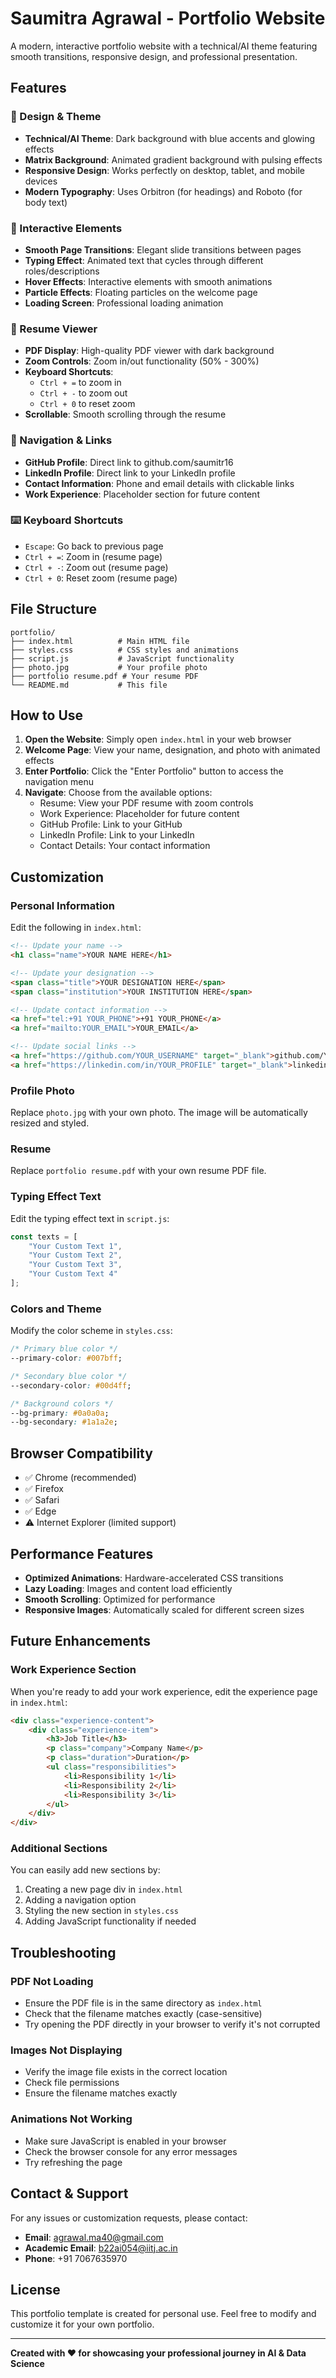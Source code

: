 # Saumitra Agrawal - Portfolio Website

A modern, interactive portfolio website with a technical/AI theme featuring smooth transitions, responsive design, and professional presentation.

## Features

### 🎨 Design & Theme
- **Technical/AI Theme**: Dark background with blue accents and glowing effects
- **Matrix Background**: Animated gradient background with pulsing effects
- **Responsive Design**: Works perfectly on desktop, tablet, and mobile devices
- **Modern Typography**: Uses Orbitron (for headings) and Roboto (for body text)

### 🚀 Interactive Elements
- **Smooth Page Transitions**: Elegant slide transitions between pages
- **Typing Effect**: Animated text that cycles through different roles/descriptions
- **Hover Effects**: Interactive elements with smooth animations
- **Particle Effects**: Floating particles on the welcome page
- **Loading Screen**: Professional loading animation

### 📄 Resume Viewer
- **PDF Display**: High-quality PDF viewer with dark background
- **Zoom Controls**: Zoom in/out functionality (50% - 300%)
- **Keyboard Shortcuts**: 
  - `Ctrl + =` to zoom in
  - `Ctrl + -` to zoom out
  - `Ctrl + 0` to reset zoom
- **Scrollable**: Smooth scrolling through the resume

### 🔗 Navigation & Links
- **GitHub Profile**: Direct link to github.com/saumitr16
- **LinkedIn Profile**: Direct link to your LinkedIn profile
- **Contact Information**: Phone and email details with clickable links
- **Work Experience**: Placeholder section for future content

### ⌨️ Keyboard Shortcuts
- `Escape`: Go back to previous page
- `Ctrl + =`: Zoom in (resume page)
- `Ctrl + -`: Zoom out (resume page)
- `Ctrl + 0`: Reset zoom (resume page)

## File Structure

```
portfolio/
├── index.html          # Main HTML file
├── styles.css          # CSS styles and animations
├── script.js           # JavaScript functionality
├── photo.jpg           # Your profile photo
├── portfolio resume.pdf # Your resume PDF
└── README.md           # This file
```

## How to Use

1. **Open the Website**: Simply open `index.html` in your web browser
2. **Welcome Page**: View your name, designation, and photo with animated effects
3. **Enter Portfolio**: Click the "Enter Portfolio" button to access the navigation menu
4. **Navigate**: Choose from the available options:
   - Resume: View your PDF resume with zoom controls
   - Work Experience: Placeholder for future content
   - GitHub Profile: Link to your GitHub
   - LinkedIn Profile: Link to your LinkedIn
   - Contact Details: Your contact information

## Customization

### Personal Information
Edit the following in `index.html`:

```html
<!-- Update your name -->
<h1 class="name">YOUR NAME HERE</h1>

<!-- Update your designation -->
<span class="title">YOUR DESIGNATION HERE</span>
<span class="institution">YOUR INSTITUTION HERE</span>

<!-- Update contact information -->
<a href="tel:+91 YOUR_PHONE">+91 YOUR_PHONE</a>
<a href="mailto:YOUR_EMAIL">YOUR_EMAIL</a>

<!-- Update social links -->
<a href="https://github.com/YOUR_USERNAME" target="_blank">github.com/YOUR_USERNAME</a>
<a href="https://linkedin.com/in/YOUR_PROFILE" target="_blank">linkedin.com/in/YOUR_PROFILE</a>
```

### Profile Photo
Replace `photo.jpg` with your own photo. The image will be automatically resized and styled.

### Resume
Replace `portfolio resume.pdf` with your own resume PDF file.

### Typing Effect Text
Edit the typing effect text in `script.js`:

```javascript
const texts = [
    "Your Custom Text 1",
    "Your Custom Text 2",
    "Your Custom Text 3",
    "Your Custom Text 4"
];
```

### Colors and Theme
Modify the color scheme in `styles.css`:

```css
/* Primary blue color */
--primary-color: #007bff;

/* Secondary blue color */
--secondary-color: #00d4ff;

/* Background colors */
--bg-primary: #0a0a0a;
--bg-secondary: #1a1a2e;
```

## Browser Compatibility

- ✅ Chrome (recommended)
- ✅ Firefox
- ✅ Safari
- ✅ Edge
- ⚠️ Internet Explorer (limited support)

## Performance Features

- **Optimized Animations**: Hardware-accelerated CSS transitions
- **Lazy Loading**: Images and content load efficiently
- **Smooth Scrolling**: Optimized for performance
- **Responsive Images**: Automatically scaled for different screen sizes

## Future Enhancements

### Work Experience Section
When you're ready to add your work experience, edit the experience page in `index.html`:

```html
<div class="experience-content">
    <div class="experience-item">
        <h3>Job Title</h3>
        <p class="company">Company Name</p>
        <p class="duration">Duration</p>
        <ul class="responsibilities">
            <li>Responsibility 1</li>
            <li>Responsibility 2</li>
            <li>Responsibility 3</li>
        </ul>
    </div>
</div>
```

### Additional Sections
You can easily add new sections by:
1. Creating a new page div in `index.html`
2. Adding a navigation option
3. Styling the new section in `styles.css`
4. Adding JavaScript functionality if needed

## Troubleshooting

### PDF Not Loading
- Ensure the PDF file is in the same directory as `index.html`
- Check that the filename matches exactly (case-sensitive)
- Try opening the PDF directly in your browser to verify it's not corrupted

### Images Not Displaying
- Verify the image file exists in the correct location
- Check file permissions
- Ensure the filename matches exactly

### Animations Not Working
- Make sure JavaScript is enabled in your browser
- Check the browser console for any error messages
- Try refreshing the page

## Contact & Support

For any issues or customization requests, please contact:
- **Email**: agrawal.ma40@gmail.com
- **Academic Email**: b22ai054@iitj.ac.in
- **Phone**: +91 7067635970

## License

This portfolio template is created for personal use. Feel free to modify and customize it for your own portfolio.

---

**Created with ❤️ for showcasing your professional journey in AI & Data Science** 